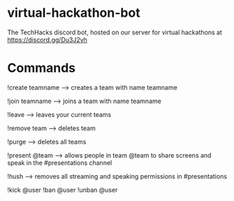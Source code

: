 # virtual-hackathon-bot
The TechHacks discord bot, hosted on our server for virtual hackathons at https://discord.gg/Du3J2yh

# Commands

!create teamname --> creates a team with name teamname

!join teamname --> joins a team with name teamname

!leave --> leaves your current teams

!remove team --> deletes team

!purge --> deletes all teams

!present @team --> allows people in team @team to share screens and speak in the #presentations channel

!hush --> removes all streaming and speaking permissions in #presentations



!kick @user
!ban @user
!unban @user
